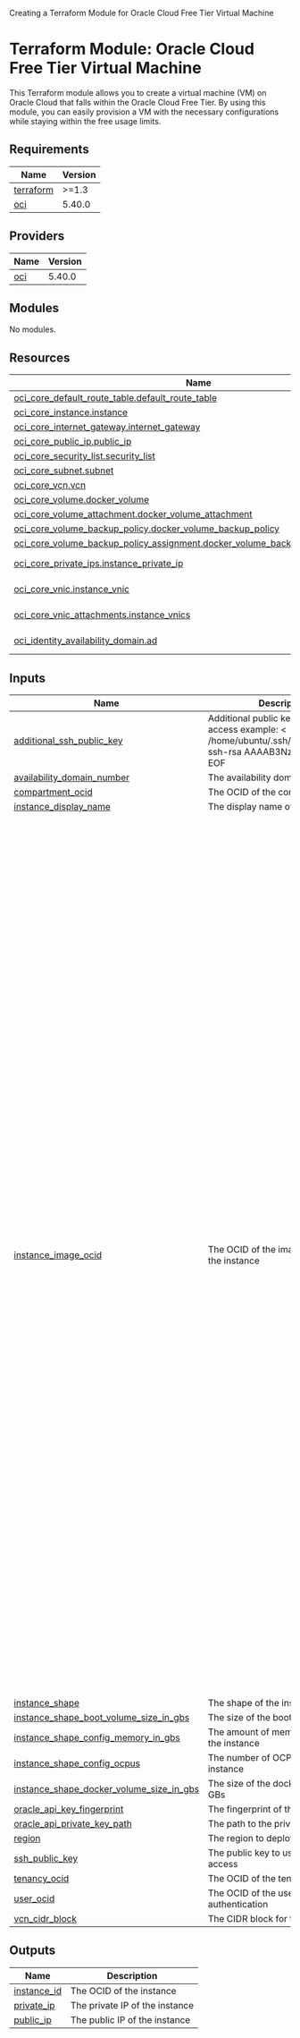Creating a Terraform Module for Oracle Cloud Free Tier Virtual Machine

# Terraform Module: Oracle Cloud Free Tier Virtual Machine

This Terraform module allows you to create a virtual machine (VM) on Oracle Cloud that falls within the Oracle Cloud Free Tier. By using this module, you can easily provision a VM with the necessary configurations while staying within the free usage limits.

<!-- BEGIN_TF_DOCS -->
## Requirements

| Name | Version |
|------|---------|
| <a name="requirement_terraform"></a> [terraform](#requirement\_terraform) | >=1.3 |
| <a name="requirement_oci"></a> [oci](#requirement\_oci) | 5.40.0 |

## Providers

| Name | Version |
|------|---------|
| <a name="provider_oci"></a> [oci](#provider\_oci) | 5.40.0 |

## Modules

No modules.

## Resources

| Name | Type |
|------|------|
| [oci_core_default_route_table.default_route_table](https://registry.terraform.io/providers/oracle/oci/5.40.0/docs/resources/core_default_route_table) | resource |
| [oci_core_instance.instance](https://registry.terraform.io/providers/oracle/oci/5.40.0/docs/resources/core_instance) | resource |
| [oci_core_internet_gateway.internet_gateway](https://registry.terraform.io/providers/oracle/oci/5.40.0/docs/resources/core_internet_gateway) | resource |
| [oci_core_public_ip.public_ip](https://registry.terraform.io/providers/oracle/oci/5.40.0/docs/resources/core_public_ip) | resource |
| [oci_core_security_list.security_list](https://registry.terraform.io/providers/oracle/oci/5.40.0/docs/resources/core_security_list) | resource |
| [oci_core_subnet.subnet](https://registry.terraform.io/providers/oracle/oci/5.40.0/docs/resources/core_subnet) | resource |
| [oci_core_vcn.vcn](https://registry.terraform.io/providers/oracle/oci/5.40.0/docs/resources/core_vcn) | resource |
| [oci_core_volume.docker_volume](https://registry.terraform.io/providers/oracle/oci/5.40.0/docs/resources/core_volume) | resource |
| [oci_core_volume_attachment.docker_volume_attachment](https://registry.terraform.io/providers/oracle/oci/5.40.0/docs/resources/core_volume_attachment) | resource |
| [oci_core_volume_backup_policy.docker_volume_backup_policy](https://registry.terraform.io/providers/oracle/oci/5.40.0/docs/resources/core_volume_backup_policy) | resource |
| [oci_core_volume_backup_policy_assignment.docker_volume_backup_policy_assignment](https://registry.terraform.io/providers/oracle/oci/5.40.0/docs/resources/core_volume_backup_policy_assignment) | resource |
| [oci_core_private_ips.instance_private_ip](https://registry.terraform.io/providers/oracle/oci/5.40.0/docs/data-sources/core_private_ips) | data source |
| [oci_core_vnic.instance_vnic](https://registry.terraform.io/providers/oracle/oci/5.40.0/docs/data-sources/core_vnic) | data source |
| [oci_core_vnic_attachments.instance_vnics](https://registry.terraform.io/providers/oracle/oci/5.40.0/docs/data-sources/core_vnic_attachments) | data source |
| [oci_identity_availability_domain.ad](https://registry.terraform.io/providers/oracle/oci/5.40.0/docs/data-sources/identity_availability_domain) | data source |

## Inputs

| Name | Description | Type | Default | Required |
|------|-------------|------|---------|:--------:|
| <a name="input_additional_ssh_public_key"></a> [additional\_ssh\_public\_key](#input\_additional\_ssh\_public\_key) | Additional public key to use for SSH access example: <<EOF > /home/ubuntu/.ssh/authorized\_keys ssh-rsa AAAAB3NzaC1yc2EAA EOF | `string` | `""` | no |
| <a name="input_availability_domain_number"></a> [availability\_domain\_number](#input\_availability\_domain\_number) | The availability domain number | `number` | `1` | no |
| <a name="input_compartment_ocid"></a> [compartment\_ocid](#input\_compartment\_ocid) | The OCID of the compartment | `string` | n/a | yes |
| <a name="input_instance_display_name"></a> [instance\_display\_name](#input\_instance\_display\_name) | The display name of the instance | `string` | `"DockerHost"` | no |
| <a name="input_instance_image_ocid"></a> [instance\_image\_ocid](#input\_instance\_image\_ocid) | The OCID of the image to use for the instance | `map(any)` | <pre>{<br>  "af-johannesburg-1": "ocid1.image.oc1.af-johannesburg-1.aaaaaaaayatt2q3wf65wyaey7soibfye7ilnguxfw2m37xspz2dvnk66avha",<br>  "ap-chuncheon-1": "ocid1.image.oc1.ap-chuncheon-1.aaaaaaaatrfzu3rtfs4clvu3d3lcx3w47dhfwley334h2e4kibgkguof2jbq",<br>  "ap-hyderabad-1": "ocid1.image.oc1.ap-hyderabad-1.aaaaaaaazws25hclevz2gawql32qjxy47t3qm267pki6a7dovu5s5zec5cuq",<br>  "ap-melbourne-1": "ocid1.image.oc1.ap-melbourne-1.aaaaaaaaxdac5qbdmi7kjgurknuoxnw6gopfcf63liqljjh5tt24fpd4j7aa",<br>  "ap-mumbai-1": "ocid1.image.oc1.ap-mumbai-1.aaaaaaaavldnviyso3bjs4ppc6vnvkxhm6cwrd25qxioxvlgfdvuhiolqn3q",<br>  "ap-osaka-1": "ocid1.image.oc1.ap-osaka-1.aaaaaaaanafsjeu6sgbgtcs2unflym5b3ayetwyig3fjav5ld44qkosv4yxq",<br>  "ap-seoul-1": "ocid1.image.oc1.ap-seoul-1.aaaaaaaaaogjhvie4g6lnuaqnedzrnqsyoejaisp2ri4pkifofw3gbfx2fsq",<br>  "ap-singapore-1": "ocid1.image.oc1.ap-singapore-1.aaaaaaaamxlszcgvwvzrknu5b6ajifilcz2g5rdnxzunpqm2tuy5pu5iqf5q",<br>  "ap-sydney-1": "ocid1.image.oc1.ap-sydney-1.aaaaaaaaifa7kduccxfitcylxubkht7cdhl63obna2bkduk6zkvhymbfnxka",<br>  "ap-tokyo-1": "ocid1.image.oc1.ap-tokyo-1.aaaaaaaat7tma2qo5x5ceupmsak7w3qj5pq73ir67b45l7su7y3xltym3eoq",<br>  "ca-montreal-1": "ocid1.image.oc1.ca-montreal-1.aaaaaaaapk2rls5h5v3mtyvtglhq2zglh4a3yyrufz2rdxtspihe6pq4j6va",<br>  "ca-toronto-1": "ocid1.image.oc1.ca-toronto-1.aaaaaaaa24sdg3g3jhzk4xbbzq66lfkw65iuuhsg4rg5vmi5oq6tx2pw2pja",<br>  "eu-amsterdam-1": "ocid1.image.oc1.eu-amsterdam-1.aaaaaaaa2thbdtvsvy477jexghizqta2ncgjpb63yc32cir7ecjo4o2qcf5q",<br>  "eu-frankfurt-1": "ocid1.image.oc1.eu-frankfurt-1.aaaaaaaauowdt3masemltfslfv7rp67e6i4ple7t4u6ygyt5k6ub3vduusiq",<br>  "eu-madrid-1": "ocid1.image.oc1.eu-madrid-1.aaaaaaaaopqz7l22adkrh32xle75d367u5le4cbcalenqssee7kpzek2zera",<br>  "eu-marseille-1": "ocid1.image.oc1.eu-marseille-1.aaaaaaaat6vsgurqc3yqmc6frh3v3fkgos6ftjsdvzbewxz33sd22fnnucca",<br>  "eu-milan-1": "ocid1.image.oc1.eu-milan-1.aaaaaaaayqlb7nqz3gdno4paz3h2qqxkyf4zzfttjnoh4ij2kpcg4467y2ea",<br>  "eu-paris-1": "ocid1.image.oc1.eu-paris-1.aaaaaaaaxvkt7p62m5gwoeffjeocdy26mxdosapdhtld7nxfogc4spooa2sq",<br>  "eu-stockholm-1": "ocid1.image.oc1.eu-stockholm-1.aaaaaaaalifousimc5zr4ypepp6b6bzjqhx5afuulxaqmujuc2voqs5fsn5a",<br>  "eu-zurich-1": "ocid1.image.oc1.eu-zurich-1.aaaaaaaaxluw6jh3jmpyg5dkpsnpg63wzphzac4cdhgfte2fss7g5gcwihca",<br>  "il-jerusalem-1": "ocid1.image.oc1.il-jerusalem-1.aaaaaaaapuniww6o33se3sfty6feri6ktxl6brlwwvsegukjcxoinzwi5wvq",<br>  "me-abudhabi-1": "ocid1.image.oc1.me-abudhabi-1.aaaaaaaa6b2qwjnh7rpzj3meotg55salzwi563hhbmbyks5hf2dezjoyiecq",<br>  "me-dubai-1": "ocid1.image.oc1.me-dubai-1.aaaaaaaag3hbb5cvalx747wg6dplm2cxjc4fq5uux2xbticnc3vjrqzwhxgq",<br>  "me-jeddah-1": "ocid1.image.oc1.me-jeddah-1.aaaaaaaamk2h7ilswb472holpkykgtlyqcsgucr7j7o3k6x2em5pbisywjsq",<br>  "mx-queretaro-1": "ocid1.image.oc1.mx-queretaro-1.aaaaaaaa5ng35ewch32nilgapabou4olvtqxgabpq762p3qx56qy2dwmctaq",<br>  "sa-santiago-1": "ocid1.image.oc1.sa-santiago-1.aaaaaaaal6gxoyh4gfm2vxaua2464ieilwfth77msu7uemfpkadkkt6mjfka",<br>  "sa-saopaulo-1": "ocid1.image.oc1.sa-saopaulo-1.aaaaaaaaqghurigdiwlf726pmgzlzmbqkgo5inn7k7bx5q4lpqhfjsr6apcq",<br>  "sa-vinhedo-1": "ocid1.image.oc1.sa-vinhedo-1.aaaaaaaa3b3p5xmkvam7h2km5irockkgrjl7acnntzbi73u6lcdlmdvwob3a",<br>  "uk-cardiff-1": "ocid1.image.oc1.uk-cardiff-1.aaaaaaaagy2eilwxcrz7y5vyehraeoisdxpg4ub2txsap4q2tn7h3x2uyznq",<br>  "uk-london-1": "ocid1.image.oc1.uk-london-1.aaaaaaaanqwfiejnlcawmwoa2ku73qghuiumgaiffldgfk5ig7xx4tlfcjua",<br>  "us-ashburn-1": "ocid1.image.oc1.iad.aaaaaaaaf4tcgubjzoxwaa4xteropz4zidxitlbjcwogcglzxwtspwiv74ha",<br>  "us-chicago-1": "ocid1.image.oc1.us-chicago-1.aaaaaaaajrmkhokn3hqdlqtevwvcyxh67fknrp5ljo33kp25nci34viblkxq",<br>  "us-phoenix-1": "ocid1.image.oc1.phx.aaaaaaaafpqctvbk7lcxfztmjxhyfd5pyhixs4h23uzjiddjlxfs6eva57xa",<br>  "us-sanjose-1": "ocid1.image.oc1.us-sanjose-1.aaaaaaaa54zxwb6ujfbrycebkkmy4tdc7szox3l76l6un7wfjgln4drzcvda"<br>}</pre> | no |
| <a name="input_instance_shape"></a> [instance\_shape](#input\_instance\_shape) | The shape of the instance | `string` | `"VM.Standard.A1.Flex"` | no |
| <a name="input_instance_shape_boot_volume_size_in_gbs"></a> [instance\_shape\_boot\_volume\_size\_in\_gbs](#input\_instance\_shape\_boot\_volume\_size\_in\_gbs) | The size of the boot volume in GBs | `string` | `"50"` | no |
| <a name="input_instance_shape_config_memory_in_gbs"></a> [instance\_shape\_config\_memory\_in\_gbs](#input\_instance\_shape\_config\_memory\_in\_gbs) | The amount of memory in GBs for the instance | `string` | `"24"` | no |
| <a name="input_instance_shape_config_ocpus"></a> [instance\_shape\_config\_ocpus](#input\_instance\_shape\_config\_ocpus) | The number of OCPUs for the instance | `string` | `"4"` | no |
| <a name="input_instance_shape_docker_volume_size_in_gbs"></a> [instance\_shape\_docker\_volume\_size\_in\_gbs](#input\_instance\_shape\_docker\_volume\_size\_in\_gbs) | The size of the docker volume in GBs | `string` | `"150"` | no |
| <a name="input_oracle_api_key_fingerprint"></a> [oracle\_api\_key\_fingerprint](#input\_oracle\_api\_key\_fingerprint) | The fingerprint of the public key | `string` | n/a | yes |
| <a name="input_oracle_api_private_key_path"></a> [oracle\_api\_private\_key\_path](#input\_oracle\_api\_private\_key\_path) | The path to the private key | `string` | n/a | yes |
| <a name="input_region"></a> [region](#input\_region) | The region to deploy to | `string` | `"eu-milan-1"` | no |
| <a name="input_ssh_public_key"></a> [ssh\_public\_key](#input\_ssh\_public\_key) | The public key to use for SSH access | `string` | n/a | yes |
| <a name="input_tenancy_ocid"></a> [tenancy\_ocid](#input\_tenancy\_ocid) | The OCID of the tenancy | `string` | n/a | yes |
| <a name="input_user_ocid"></a> [user\_ocid](#input\_user\_ocid) | The OCID of the user to use for authentication | `string` | n/a | yes |
| <a name="input_vcn_cidr_block"></a> [vcn\_cidr\_block](#input\_vcn\_cidr\_block) | The CIDR block for the VCN | `string` | `"10.1.0.0/16"` | no |

## Outputs

| Name | Description |
|------|-------------|
| <a name="output_instance_id"></a> [instance\_id](#output\_instance\_id) | The OCID of the instance |
| <a name="output_private_ip"></a> [private\_ip](#output\_private\_ip) | The private IP of the instance |
| <a name="output_public_ip"></a> [public\_ip](#output\_public\_ip) | The public IP of the instance |
<!-- END_TF_DOCS -->
